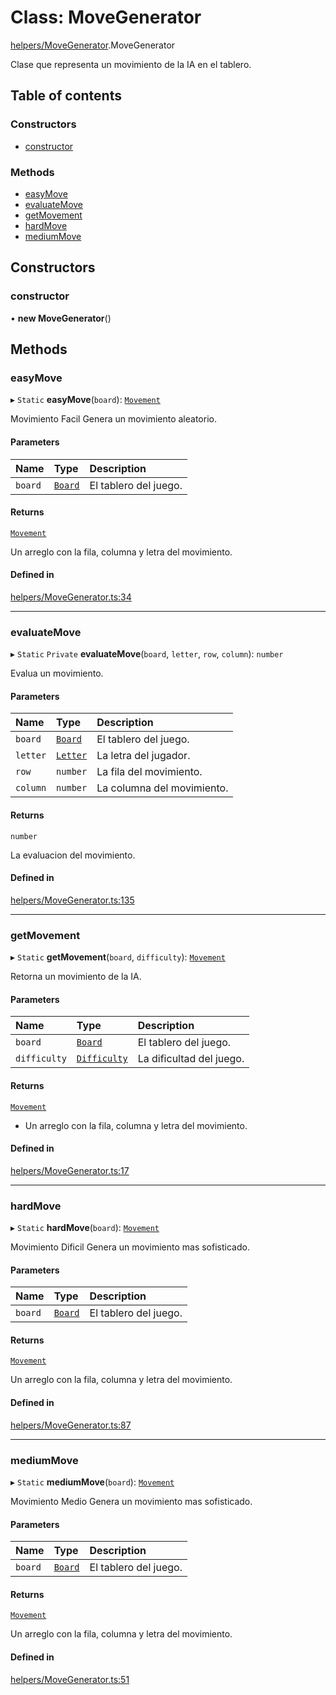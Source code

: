 # Class: MoveGenerator

[helpers/MoveGenerator](../wiki/helpers.MoveGenerator).MoveGenerator

Clase que representa un movimiento de la IA en el tablero.

## Table of contents

### Constructors

- [constructor](../wiki/helpers.MoveGenerator.MoveGenerator#constructor)

### Methods

- [easyMove](../wiki/helpers.MoveGenerator.MoveGenerator#easymove)
- [evaluateMove](../wiki/helpers.MoveGenerator.MoveGenerator#evaluatemove)
- [getMovement](../wiki/helpers.MoveGenerator.MoveGenerator#getmovement)
- [hardMove](../wiki/helpers.MoveGenerator.MoveGenerator#hardmove)
- [mediumMove](../wiki/helpers.MoveGenerator.MoveGenerator#mediummove)

## Constructors

### constructor

• **new MoveGenerator**()

## Methods

### easyMove

▸ `Static` **easyMove**(`board`): [`Movement`](../wiki/interfaces.Movement.Movement)

Movimiento Facil
Genera un movimiento aleatorio.

#### Parameters

| Name | Type | Description |
| :------ | :------ | :------ |
| `board` | [`Board`](../wiki/models.Board.Board) | El tablero del juego. |

#### Returns

[`Movement`](../wiki/interfaces.Movement.Movement)

Un arreglo con la fila, columna y letra del movimiento.

#### Defined in

[helpers/MoveGenerator.ts:34](https://github.com/Jhonnatan1806/SOSGame/blob/2d7847a/src/classes/helpers/MoveGenerator.ts#L34)

___

### evaluateMove

▸ `Static` `Private` **evaluateMove**(`board`, `letter`, `row`, `column`): `number`

Evalua un movimiento.

#### Parameters

| Name | Type | Description |
| :------ | :------ | :------ |
| `board` | [`Board`](../wiki/models.Board.Board) | El tablero del juego. |
| `letter` | [`Letter`](../wiki/constants.Letter.Letter) | La letra del jugador. |
| `row` | `number` | La fila del movimiento. |
| `column` | `number` | La columna del movimiento. |

#### Returns

`number`

La evaluacion del movimiento.

#### Defined in

[helpers/MoveGenerator.ts:135](https://github.com/Jhonnatan1806/SOSGame/blob/2d7847a/src/classes/helpers/MoveGenerator.ts#L135)

___

### getMovement

▸ `Static` **getMovement**(`board`, `difficulty`): [`Movement`](../wiki/interfaces.Movement.Movement)

Retorna un movimiento de la IA.

#### Parameters

| Name | Type | Description |
| :------ | :------ | :------ |
| `board` | [`Board`](../wiki/models.Board.Board) | El tablero del juego. |
| `difficulty` | [`Difficulty`](../wiki/constants.Difficulty.Difficulty) | La dificultad del juego. |

#### Returns

[`Movement`](../wiki/interfaces.Movement.Movement)

- Un arreglo con la fila, columna y letra del movimiento.

#### Defined in

[helpers/MoveGenerator.ts:17](https://github.com/Jhonnatan1806/SOSGame/blob/2d7847a/src/classes/helpers/MoveGenerator.ts#L17)

___

### hardMove

▸ `Static` **hardMove**(`board`): [`Movement`](../wiki/interfaces.Movement.Movement)

Movimiento Dificil
Genera un movimiento mas sofisticado.

#### Parameters

| Name | Type | Description |
| :------ | :------ | :------ |
| `board` | [`Board`](../wiki/models.Board.Board) | El tablero del juego. |

#### Returns

[`Movement`](../wiki/interfaces.Movement.Movement)

Un arreglo con la fila, columna y letra del movimiento.

#### Defined in

[helpers/MoveGenerator.ts:87](https://github.com/Jhonnatan1806/SOSGame/blob/2d7847a/src/classes/helpers/MoveGenerator.ts#L87)

___

### mediumMove

▸ `Static` **mediumMove**(`board`): [`Movement`](../wiki/interfaces.Movement.Movement)

Movimiento Medio
Genera un movimiento mas sofisticado.

#### Parameters

| Name | Type | Description |
| :------ | :------ | :------ |
| `board` | [`Board`](../wiki/models.Board.Board) | El tablero del juego. |

#### Returns

[`Movement`](../wiki/interfaces.Movement.Movement)

Un arreglo con la fila, columna y letra del movimiento.

#### Defined in

[helpers/MoveGenerator.ts:51](https://github.com/Jhonnatan1806/SOSGame/blob/2d7847a/src/classes/helpers/MoveGenerator.ts#L51)
